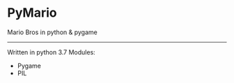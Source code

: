 # PyMario
Mario Bros in python &amp; pygame
<hr>
Written in python 3.7
Modules:
  <ul>
    <li>Pygame</li>
    <li>PIL</li>
  </ul>

